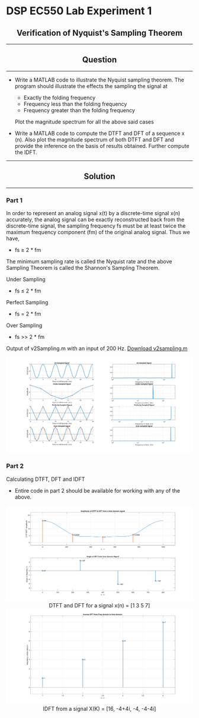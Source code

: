 # DSP EC550 Lab Experiment 1

<div align="center">
    <h2>Verification of Nyquist's Sampling Theorem</h2>
</div><hr>


<div align="center">
    <h2>Question</h2>
</div>
<hr>

- Write a MATLAB code to illustrate the Nyquist sampling theorem. The program should illustrate the effects the sampling the signal at 
    - Exactly the folding frequency
    - Frequency less than the folding frequency
    - Frequency greater than the folding frequency

    Plot the magnitude spectrum for all the above said cases 
- Write a MATLAB code to compute the DTFT and DFT of a sequence x (n). Also plot the magnitude spectrum of both DTFT and DFT and provide the inference on the basis of results obtained. Further compute the IDFT.

***
<div align="center">
    <h2>Solution</h2>
</div><hr>

### Part 1

In order to represent an analog signal x(t) by a discrete-time signal x(n) accurately,  the analog signal can be exactly reconstructed back from the discrete-time signal, the sampling frequency fs must be at least twice the maximum frequency component (fm) of the original analog signal. Thus we have, 
 - fs ≥ 2 * fm

The minimum sampling rate is called the Nyquist rate and the above Sampling Theorem is called the Shannon's Sampling Theorem.

Under Sampling 
- fs ≤ 2 * fm

Perfect Sampling
 - fs = 2 * fm

 Over Sampling
 - fs >> 2 * fm

Output of v2Sampling.m with an input of 200 Hz. <a href="./Part 1/v2sampling.m">Download v2sampling.m</a>

<div align="center">
<img src="./Part 1/Sampling.svg">
</div>

 ### Part 2

Calculating DTFT, DFT and IDFT
- Entire code in part 2 should be available for working with any of the above.

<div align="center">
    <img src="./Part 2/dft_dtft_from time.svg">
    DTFT and DFT for a signal x(n) = [1 3 5 7]
</div>
<div align="center">
    <img src="./Part 2/idft from freq.svg">
    IDFT from a signal X(K) = [16, -4+4i, -4, -4-4i]
</div>
